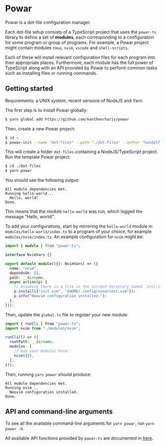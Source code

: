 # Powar

Powar is a dot-file configuration manager.

Each dot-file setup consists of a TypeScript project that uses the `powar-ts`
library to define a set of **modules**, each corresponding to a configuration
for some program or group of programs. For example, a Powar project might
contain modules `tmux`, `nvim`, `vscode` and `shell-scripts`.

Each of these will install relevant configuration files for each program into
their appropriate places. Furthermore, each module has the full power of
TypeScript along with an API provided by Powar to perform common tasks such as
installing files or running commands.

## Getting started

Requirements: a UNIX system, recent versions of NodeJS and Yarn.

The first step is to install Powar globally:

```sh
$ yarn global add https://github.com/kontheocharis/powar
```

Then, create a new Powar project:

```sh
$ cd ~
$ powar-init --name "dot-files" --path "./dot-files" --author "Gandalf the Grey"
```

This will create a folder `dot-files` containing a NodeJS/TypeScript project.
Run the template Powar project:

```sh
$ cd ./dot-files
$ yarn powar
```

You should see the following output:
```
All module dependencies met.
Running hello-world...
  Hello, world!
Done.
```

This means that the module `hello-world` was run, which logged the message
"Hello, world!".

To add your configurations, start by mirroring the `hello-world` module in
`modules/hello-world/index.ts` to a program of your choice, for example
`modules/nvim/index.ts`. An example configuration for `nvim` might be:
```ts
import { module } from "powar-ts";

interface NvimVars {}

export default module(({}: NvimVars) => ({
  name: "nvim",
  dependsOn: [],
  path: __dirname,
  async action(p) {
    // Assuming there is a file in the current directory named `init.vim`:
    p.install({"init.vim", "$HOME/.config/nvim/init.vim"});
    p.info("Neovim configuration installed.");
  },
}));

```

Then, update the `global.ts` file to register your new module:
```ts
import { runCli } from "powar-ts";
import nvim from "./modules/nvim";

runCli(() => ({
  rootPath: __dirname,
  modules: [
    // Add your modules here:
    nvim({}),
  ],
}));
```

Then, running `yarn powar` should produce:
```
All module dependencies met.
Running nvim ..
  Neovim configuration installed.
Done.
```

## API and command-line arguments

To see all the available command-line arguments for `yarn powar`, run `yarn
powar -h`.

All available API functions provided by `powar-ts` are documented in
[here](https://kontheocharis.github.io/powar-ts).

